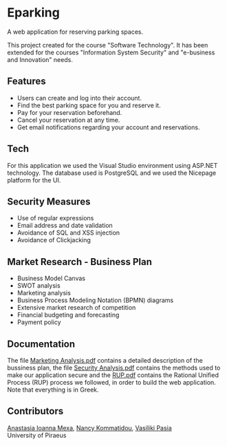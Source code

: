 # Eparking
A web application for reserving parking spaces.

This project created for the course "Software Technology". It has been extended for the courses "Information System Security" and "e-business and Ιnnovation" needs.

## Features
- Users can create and log into their account.
- Find the best parking space for you and reserve it.
- Pay for your reservation beforehand.
- Cancel your reservation at any time.
- Get email notifications regarding your account and reservations.

## Tech
For this application we used the Visual Studio environment using ASP.NET technology. The database used is PostgreSQL and we used the Nicepage platform for the UI.

## Security Measures
- Use of regular expressions 
- Email address and date validation
- Avoidance of SQL and XSS injection
- Avoidance of Clickjacking

## Market Research - Business Plan
- Business Model Canvas
- SWOT analysis
- Marketing analysis
- Business Process Modeling Notation (BPMN) diagrams
- Extensive market research of competition
- Financial budgeting and forecasting
- Payment policy

## Documentation
The file [Marketing Analysis.pdf](https://github.com/anastasiamexa/Eparking/blob/main/Marketing%20Analysis.pdf) contains a detailed description of the bussiness plan, 
the file [Security Analysis.pdf](https://github.com/anastasiamexa/Eparking/blob/main/Security%20Analysis.pdf) contains the methods used to make our application secure 
and the [RUP.pdf](https://github.com/anastasiamexa/Eparking/blob/main/RUP.pdf) contains the Rational Unified Process (RUP) process we followed, in order to build the web application. <br />
Note that everything is in Greek.

## Contributors
[Anastasia Ioanna Mexa](https://github.com/anastasiamexa), [Nancy Kommatidou](https://github.com/NancyKomm), [Vasiliki Pasia](https://github.com/VasPasia) <br />
University of Piraeus
